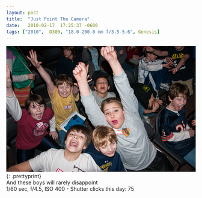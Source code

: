 ```yaml
---
layout: post
title:  "Just Point The Camera"
date:   2010-02-17  17:25:37 -0600
tags: ["2010",  D300, "18.0-200.0 mm f/3.5-5.6", Genesis]
---
```

![:title](/images/2010/2010_0217_DSC4573.jpg)
{: .prettyprint}  
And these boys will rarely disappoint  
1/60 sec, f/4.5, ISO 400 - Shutter clicks this day: 75